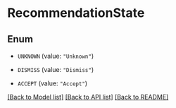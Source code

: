 # RecommendationState

## Enum


* `UNKNOWN` (value: `"Unknown"`)

* `DISMISS` (value: `"Dismiss"`)

* `ACCEPT` (value: `"Accept"`)


[[Back to Model list]](../README.md#documentation-for-models) [[Back to API list]](../README.md#documentation-for-api-endpoints) [[Back to README]](../README.md)


